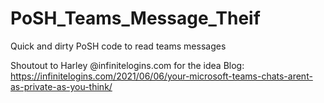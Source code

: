 # PoSH_Teams_Message_Theif
Quick and dirty PoSH code to read teams messages


Shoutout to Harley @infinitelogins.com for the idea
Blog: https://infinitelogins.com/2021/06/06/your-microsoft-teams-chats-arent-as-private-as-you-think/
